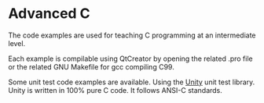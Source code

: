 # Advanced C

The code examples are used for teaching C programming at an intermediate
level.

Each example is compilable using QtCreator by opening the related .pro
file or the related GNU Makefile for gcc compiling C99.

Some unit test code examples are available. Using the
[Unity](http://www.throwtheswitch.org/unity/) unit test library.
Unity is written in 100% pure C code. It follows ANSI-C standards.
